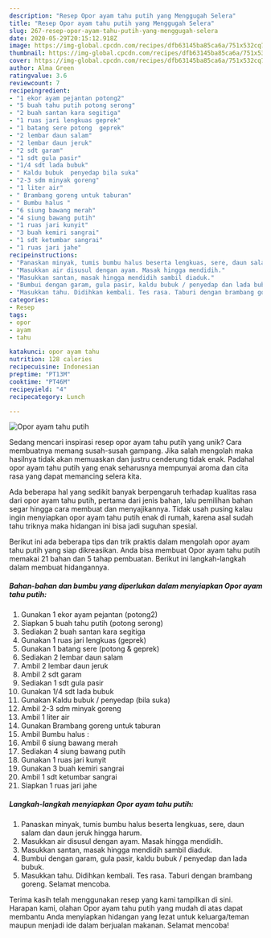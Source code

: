 ```yaml
---
description: "Resep Opor ayam tahu putih yang Menggugah Selera"
title: "Resep Opor ayam tahu putih yang Menggugah Selera"
slug: 267-resep-opor-ayam-tahu-putih-yang-menggugah-selera
date: 2020-05-29T20:15:12.918Z
image: https://img-global.cpcdn.com/recipes/dfb63145ba85ca6a/751x532cq70/opor-ayam-tahu-putih-foto-resep-utama.jpg
thumbnail: https://img-global.cpcdn.com/recipes/dfb63145ba85ca6a/751x532cq70/opor-ayam-tahu-putih-foto-resep-utama.jpg
cover: https://img-global.cpcdn.com/recipes/dfb63145ba85ca6a/751x532cq70/opor-ayam-tahu-putih-foto-resep-utama.jpg
author: Alma Green
ratingvalue: 3.6
reviewcount: 7
recipeingredient:
- "1 ekor ayam pejantan potong2"
- "5 buah tahu putih potong serong"
- "2 buah santan kara segitiga"
- "1 ruas jari lengkuas geprek"
- "1 batang sere potong  geprek"
- "2 lembar daun salam"
- "2 lembar daun jeruk"
- "2 sdt garam"
- "1 sdt gula pasir"
- "1/4 sdt lada bubuk"
- " Kaldu bubuk  penyedap bila suka"
- "2-3 sdm minyak goreng"
- "1 liter air"
- " Brambang goreng untuk taburan"
- " Bumbu halus "
- "6 siung bawang merah"
- "4 siung bawang putih"
- "1 ruas jari kunyit"
- "3 buah kemiri sangrai"
- "1 sdt ketumbar sangrai"
- "1 ruas jari jahe"
recipeinstructions:
- "Panaskan minyak, tumis bumbu halus beserta lengkuas, sere, daun salam dan daun jeruk hingga harum."
- "Masukkan air disusul dengan ayam. Masak hingga mendidih."
- "Masukkan santan, masak hingga mendidih sambil diaduk."
- "Bumbui dengan garam, gula pasir, kaldu bubuk / penyedap dan lada bubuk."
- "Masukkan tahu. Didihkan kembali. Tes rasa. Taburi dengan brambang goreng. Selamat mencoba."
categories:
- Resep
tags:
- opor
- ayam
- tahu

katakunci: opor ayam tahu 
nutrition: 128 calories
recipecuisine: Indonesian
preptime: "PT13M"
cooktime: "PT46M"
recipeyield: "4"
recipecategory: Lunch

---
```



![Opor ayam tahu putih](https://img-global.cpcdn.com/recipes/dfb63145ba85ca6a/751x532cq70/opor-ayam-tahu-putih-foto-resep-utama.jpg)

Sedang mencari inspirasi resep opor ayam tahu putih yang unik? Cara membuatnya memang susah-susah gampang. Jika salah mengolah maka hasilnya tidak akan memuaskan dan justru cenderung tidak enak. Padahal opor ayam tahu putih yang enak seharusnya mempunyai aroma dan cita rasa yang dapat memancing selera kita.



Ada beberapa hal yang sedikit banyak berpengaruh terhadap kualitas rasa dari opor ayam tahu putih, pertama dari jenis bahan, lalu pemilihan bahan segar hingga cara membuat dan menyajikannya. Tidak usah pusing kalau ingin menyiapkan opor ayam tahu putih enak di rumah, karena asal sudah tahu triknya maka hidangan ini bisa jadi suguhan spesial.


Berikut ini ada beberapa tips dan trik praktis dalam mengolah opor ayam tahu putih yang siap dikreasikan. Anda bisa membuat Opor ayam tahu putih memakai 21 bahan dan 5 tahap pembuatan. Berikut ini langkah-langkah dalam membuat hidangannya.

<!--inarticleads1-->

##### Bahan-bahan dan bumbu yang diperlukan dalam menyiapkan Opor ayam tahu putih:

1. Gunakan 1 ekor ayam pejantan (potong2)
1. Siapkan 5 buah tahu putih (potong serong)
1. Sediakan 2 buah santan kara segitiga
1. Gunakan 1 ruas jari lengkuas (geprek)
1. Gunakan 1 batang sere (potong &amp; geprek)
1. Sediakan 2 lembar daun salam
1. Ambil 2 lembar daun jeruk
1. Ambil 2 sdt garam
1. Sediakan 1 sdt gula pasir
1. Gunakan 1/4 sdt lada bubuk
1. Gunakan  Kaldu bubuk / penyedap (bila suka)
1. Ambil 2-3 sdm minyak goreng
1. Ambil 1 liter air
1. Gunakan  Brambang goreng untuk taburan
1. Ambil  Bumbu halus :
1. Ambil 6 siung bawang merah
1. Sediakan 4 siung bawang putih
1. Gunakan 1 ruas jari kunyit
1. Gunakan 3 buah kemiri sangrai
1. Ambil 1 sdt ketumbar sangrai
1. Siapkan 1 ruas jari jahe




<!--inarticleads2-->

##### Langkah-langkah menyiapkan Opor ayam tahu putih:

1. Panaskan minyak, tumis bumbu halus beserta lengkuas, sere, daun salam dan daun jeruk hingga harum.
1. Masukkan air disusul dengan ayam. Masak hingga mendidih.
1. Masukkan santan, masak hingga mendidih sambil diaduk.
1. Bumbui dengan garam, gula pasir, kaldu bubuk / penyedap dan lada bubuk.
1. Masukkan tahu. Didihkan kembali. Tes rasa. Taburi dengan brambang goreng. Selamat mencoba.




Terima kasih telah menggunakan resep yang kami tampilkan di sini. Harapan kami, olahan Opor ayam tahu putih yang mudah di atas dapat membantu Anda menyiapkan hidangan yang lezat untuk keluarga/teman maupun menjadi ide dalam berjualan makanan. Selamat mencoba!

